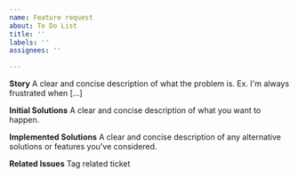 ```yaml
---
name: Feature request
about: To Do List
title: ''
labels: ''
assignees: ''

---
```


**Story**
A clear and concise description of what the problem is. Ex. I'm always frustrated when [...]

**Initial Solutions**
A clear and concise description of what you want to happen.

**Implemented Solutions**
A clear and concise description of any alternative solutions or features you've considered.

**Related Issues**
Tag related ticket
